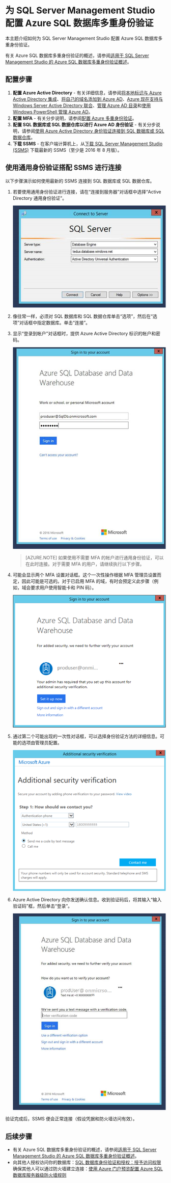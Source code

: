 <properties
    pageTitle="配置多重身份验证 - Azure SQL | Azure"
    description="将多重身份验证与 SSMS 共同用于 SQL 数据库和 SQL 数据仓库。"
    services="sql-database"
    documentationcenter=""
    author="BYHAM"
    manager="jhubbard"
    editor=""
    tags="" />
<tags
    ms.service="sql-database"
    ms.custom="authentication and authorization"
    ms.devlang="na"
    ms.topic="article"
    ms.tgt_pltfrm="na"
    ms.workload="data-management"
    ms.date="01/23/2017"
    wacn.date="03/24/2017"
    ms.author="rickbyh" />  


# 为 SQL Server Management Studio 配置 Azure SQL 数据库多重身份验证

本主题介绍如何为 SQL Server Management Studio 配置 Azure SQL 数据库多重身份验证。

有关 Azure SQL 数据库多重身份验证的概述，请参阅[适用于 SQL Server Management Studio 的 Azure SQL 数据库多重身份验证概述](/documentation/articles/sql-database-ssms-mfa-authentication/)。

## 配置步骤

1. **配置 Azure Active Directory** - 有关详细信息，请参阅[将本地标识与 Azure Active Directory 集成](/documentation/articles/active-directory-aadconnect/)、[将自己的域名添加到 Azure AD](https://azure.microsoft.com/blog/2012/11/28/windows-azure-now-supports-federation-with-windows-server-active-directory/)、[Azure 现在支持与 Windows Server Active Directory 联合](https://azure.microsoft.com/blog/2012/11/28/windows-azure-now-supports-federation-with-windows-server-active-directory/)、[管理 Azure AD 目录](https://msdn.microsoft.com/zh-cn/library/azure/hh967611.aspx)和[使用 Windows PowerShell 管理 Azure AD](https://msdn.microsoft.com/zh-cn/library/azure/jj151815.aspx)。
2. **配置 MFA** - 有关分步说明，请参阅[配置 Azure 多重身份验证](/documentation/articles/multi-factor-authentication-whats-next/)。
3. **配置 SQL 数据库或 SQL 数据仓库以进行 Azure AD 身份验证** - 有关分步说明，请参阅[使用 Azure Active Directory 身份验证连接到 SQL 数据库或 SQL 数据仓库](/documentation/articles/sql-database-aad-authentication/)。
4. **下载 SSMS** - 在客户端计算机上，从[下载 SQL Server Management Studio (SSMS)](https://msdn.microsoft.com/zh-cn/library/mt238290.aspx) 下载最新的 SSMS（至少是 2016 年 8 月版）。

## 使用通用身份验证搭配 SSMS 进行连接

以下步骤演示如何使用最新的 SSMS 连接到 SQL 数据库或 SQL 数据仓库。

1. 若要使用通用身份验证进行连接，请在“连接到服务器”对话框中选择“Active Directory 通用身份验证”。

   ![1mfa-universal-connect][1]  
2. 像往常一样，必须对 SQL 数据库和 SQL 数据仓库单击“选项”，然后在“选项”对话框中指定数据库。单击“连接”。
3. 显示“登录到帐户”对话框时，提供 Azure Active Directory 标识的帐户和密码。

   ![2mfa-sign-in][2]  
   > [AZURE.NOTE]
   >如果使用不需要 MFA 的帐户进行通用身份验证，可以在此时连接。对于需要 MFA 的用户，请继续执行以下步骤。
4. 可能会显示两个 MFA 设置对话框。这个一次性操作根据 MFA 管理员设置而定，因此可能是可选的。对于已启用 MFA 的域，有时会预定义此步骤（例如，域会要求用户使用智能卡和 PIN 码）。

   ![3mfa-setup][3]  
5. 通过第二个可能出现的一次性对话框，可以选择身份验证方法的详细信息。可能的选项由管理员配置。

   ![4mfa-verify-1][4]  
6. Azure Active Directory 向你发送确认信息。收到验证码后，将其输入“输入验证码”框，然后单击“登录”。

   ![5mfa-verify-2][5]  


验证完成后，SSMS 便会正常连接（假设凭据和防火墙访问有效）。

## 后续步骤

* 有关 Azure SQL 数据库多重身份验证的概述，请参阅[适用于 SQL Server Management Studio 的 Azure SQL 数据库多重身份验证概述](/documentation/articles/sql-database-ssms-mfa-authentication/)。
* 向其他人授权访问你的数据库：[SQL 数据库身份验证和授权：授予访问权限](/documentation/articles/sql-database-manage-logins/) 确保其他人可以通过防火墙建立连接：[使用 Azure 门户预览配置 Azure SQL 数据库服务器级防火墙规则](/documentation/articles/sql-database-configure-firewall-settings/)

[1]: ./media/sql-database-ssms-mfa-auth/1mfa-universal-connect.png
[2]: ./media/sql-database-ssms-mfa-auth/2mfa-sign-in.png
[3]: ./media/sql-database-ssms-mfa-auth/3mfa-setup.png
[4]: ./media/sql-database-ssms-mfa-auth/4mfa-verify-1.png
[5]: ./media/sql-database-ssms-mfa-auth/5mfa-verify-2.png

<!---HONumber=Mooncake_0320_2017-->